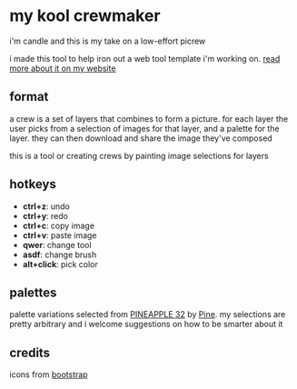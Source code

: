 # my kool crewmaker
i'm candle and this is my take on a low-effort picrew

i made this tool to help iron out a web tool template i'm working on. [read more about it on my website][2]

## format
a crew is a set of layers that combines to form a picture. for each layer the user picks from a selection of images for that layer, and a palette for the layer. they can then download and share the image they've composed

this is a tool or creating crews by painting image selections for layers 

## hotkeys
 * __ctrl+z__: undo
 * __ctrl+y__: redo
 * __ctrl+c__: copy image
 * __ctrl+v__: paste image
 * __qwer__: change tool
 * __asdf__: change brush
 * __alt+click__: pick color

## palettes
palette variations selected from [PINEAPPLE 32][1] by [Pine][3]. my selections are pretty arbitrary and i welcome suggestions on how to be smarter about it

## credits
icons from [bootstrap][4]

[1]: https://lospec.com/palette-list/pineapple-32
[2]: https://kool.tools/blog/flickgame-study.html
[3]: https://twitter.com/PineTreePizza
[4]: https://icons.getbootstrap.com/
